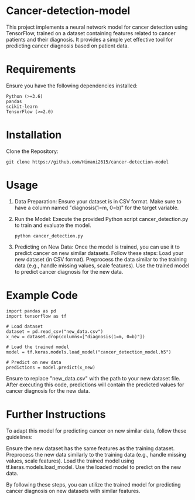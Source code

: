 # Cancer-detection-model
This project implements a neural network model for cancer detection using TensorFlow, trained on a dataset containing features related to cancer patients and their diagnosis. It provides a simple yet effective tool for predicting cancer diagnosis based on patient data.

# Requirements

Ensure you have the following dependencies installed:

    Python (>=3.6)
    pandas
    scikit-learn
    TensorFlow (>=2.0)


# Installation

  Clone the Repository:

    git clone https://github.com/Himani2615/cancer-detection-model

# Usage

 1. Data Preparation:
      Ensure your dataset is in CSV format.
      Make sure to have a column named "diagnosis(1=m, 0=b)" for the target variable.

 2. Run the Model:
    Execute the provided Python script cancer_detection.py to train and evaluate the model.

        python cancer_detection.py

 3. Predicting on New Data:
    Once the model is trained, you can use it to predict cancer on new similar datasets. Follow these steps:
        Load your new dataset (in CSV format).
        Preprocess the data similar to the training data (e.g., handle missing values, scale features).
        Use the trained model to predict cancer diagnosis for the new data.

# Example Code

    import pandas as pd
    import tensorflow as tf

    # Load dataset
    dataset = pd.read_csv("new_data.csv")
    x_new = dataset.drop(columns=["diagnosis(1=m, 0=b)"])

    # Load the trained model
    model = tf.keras.models.load_model("cancer_detection_model.h5")

    # Predict on new data
    predictions = model.predict(x_new)
Ensure to replace "new_data.csv" with the path to your new dataset file. After executing this code, predictions will contain the predicted values for cancer diagnosis for the new data.

# Further Instructions

To adapt this model for predicting cancer on new similar data, follow these guidelines:

   Ensure the new dataset has the same features as the training dataset.
   Preprocess the new data similarly to the training data (e.g., handle missing values, scale features).
   Load the trained model using tf.keras.models.load_model.
   Use the loaded model to predict on the new data.

By following these steps, you can utilize the trained model for predicting cancer diagnosis on new datasets with similar features.
